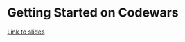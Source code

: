 # Getting Started on Codewars 

[Link to slides](https://facresources.com/slides/codewars-intro.html#/)

